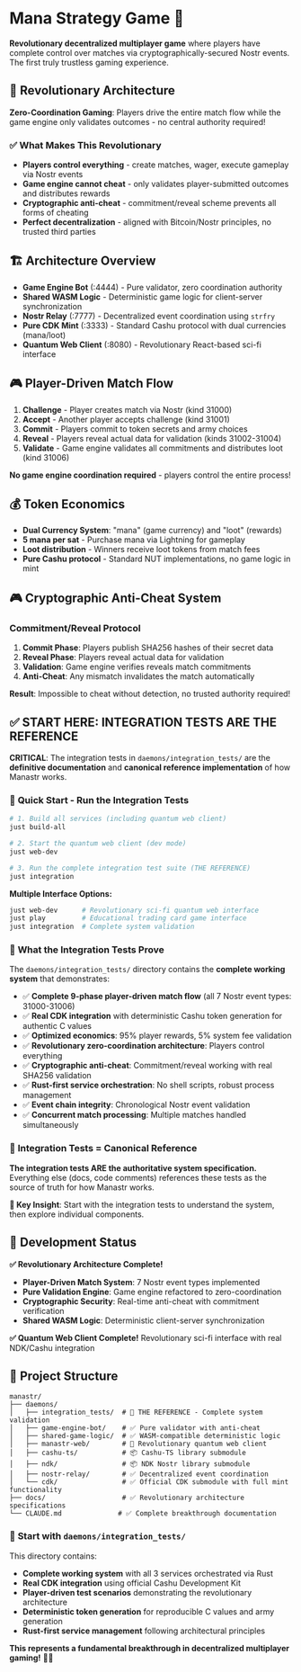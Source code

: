 # Mana Strategy Game 🚀

**Revolutionary decentralized multiplayer game** where players have complete control over matches via cryptographically-secured Nostr events. The first truly trustless gaming experience.

## 🎯 Revolutionary Architecture

**Zero-Coordination Gaming**: Players drive the entire match flow while the game engine only validates outcomes - no central authority required!

### ✅ What Makes This Revolutionary
- **Players control everything** - create matches, wager, execute gameplay via Nostr events
- **Game engine cannot cheat** - only validates player-submitted outcomes and distributes rewards
- **Cryptographic anti-cheat** - commitment/reveal scheme prevents all forms of cheating
- **Perfect decentralization** - aligned with Bitcoin/Nostr principles, no trusted third parties

## 🏗️ Architecture Overview

- **Game Engine Bot** (:4444) - Pure validator, zero coordination authority
- **Shared WASM Logic** - Deterministic game logic for client-server synchronization  
- **Nostr Relay** (:7777) - Decentralized event coordination using `strfry`
- **Pure CDK Mint** (:3333) - Standard Cashu protocol with dual currencies (mana/loot)
- **Quantum Web Client** (:8080) - Revolutionary React-based sci-fi interface

## 🎮 Player-Driven Match Flow

1. **Challenge** - Player creates match via Nostr (kind 31000)
2. **Accept** - Another player accepts challenge (kind 31001)  
3. **Commit** - Players commit to token secrets and army choices
4. **Reveal** - Players reveal actual data for validation (kinds 31002-31004)
5. **Validate** - Game engine validates all commitments and distributes loot (kind 31006)

**No game engine coordination required** - players control the entire process!

## 💰 Token Economics

- **Dual Currency System**: "mana" (game currency) and "loot" (rewards)
- **5 mana per sat** - Purchase mana via Lightning for gameplay
- **Loot distribution** - Winners receive loot tokens from match fees
- **Pure Cashu protocol** - Standard NUT implementations, no game logic in mint

## 🎮 Cryptographic Anti-Cheat System

### Commitment/Reveal Protocol
1. **Commit Phase**: Players publish SHA256 hashes of their secret data
2. **Reveal Phase**: Players reveal actual data for validation
3. **Validation**: Game engine verifies reveals match commitments
4. **Anti-Cheat**: Any mismatch invalidates the match automatically

**Result**: Impossible to cheat without detection, no trusted authority required!

## ✅ **START HERE: INTEGRATION TESTS ARE THE REFERENCE**

**CRITICAL**: The integration tests in `daemons/integration_tests/` are the **definitive documentation** and **canonical reference implementation** of how Manastr works.

### 🚀 **Quick Start - Run the Integration Tests**

```bash
# 1. Build all services (including quantum web client)
just build-all

# 2. Start the quantum web client (dev mode)
just web-dev

# 3. Run the complete integration test suite (THE REFERENCE)
just integration
```

**Multiple Interface Options:**
```bash
just web-dev      # Revolutionary sci-fi quantum web interface
just play         # Educational trading card game interface  
just integration  # Complete system validation
```

### 🎯 **What the Integration Tests Prove**

The `daemons/integration_tests/` directory contains the **complete working system** that demonstrates:

- ✅ **Complete 9-phase player-driven match flow** (all 7 Nostr event types: 31000-31006)
- ✅ **Real CDK integration** with deterministic Cashu token generation for authentic C values
- ✅ **Optimized economics**: 95% player rewards, 5% system fee validation
- ✅ **Revolutionary zero-coordination architecture**: Players control everything
- ✅ **Cryptographic anti-cheat**: Commitment/reveal working with real SHA256 validation
- ✅ **Rust-first service orchestration**: No shell scripts, robust process management
- ✅ **Event chain integrity**: Chronological Nostr event validation
- ✅ **Concurrent match processing**: Multiple matches handled simultaneously

### 📍 **Integration Tests = Canonical Reference**

**The integration tests ARE the authoritative system specification.** Everything else (docs, code comments) references these tests as the source of truth for how Manastr works.

**🔑 Key Insight**: Start with the integration tests to understand the system, then explore individual components.

## 🚀 Development Status

**✅ Revolutionary Architecture Complete!**
- **Player-Driven Match System**: 7 Nostr event types implemented
- **Pure Validation Engine**: Game engine refactored to zero-coordination
- **Cryptographic Security**: Real-time anti-cheat with commitment verification
- **Shared WASM Logic**: Deterministic client-server synchronization

**✅ Quantum Web Client Complete!** Revolutionary sci-fi interface with real NDK/Cashu integration

## 📁 Project Structure

```
manastr/
├── daemons/
│   ├── integration_tests/  # 🎯 THE REFERENCE - Complete system validation
│   ├── game-engine-bot/    # ✅ Pure validator with anti-cheat
│   ├── shared-game-logic/  # ✅ WASM-compatible deterministic logic  
│   ├── manastr-web/        # 🚀 Revolutionary quantum web client
│   ├── cashu-ts/           # 📦 Cashu-TS library submodule
│   ├── ndk/                # 📦 NDK Nostr library submodule
│   ├── nostr-relay/        # ✅ Decentralized event coordination
│   └── cdk/                # ✅ Official CDK submodule with full mint functionality
├── docs/                   # ✅ Revolutionary architecture specifications
└── CLAUDE.md              # ✅ Complete breakthrough documentation
```

### 🎯 **Start with `daemons/integration_tests/`**

This directory contains:
- **Complete working system** with all 3 services orchestrated via Rust
- **Real CDK integration** using official Cashu Development Kit
- **Player-driven test scenarios** demonstrating the revolutionary architecture
- **Deterministic token generation** for reproducible C values and army generation
- **Rust-first service management** following architectural principles

**This represents a fundamental breakthrough in decentralized multiplayer gaming!** 🎯✨
